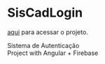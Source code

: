 # SisCadLogin

<a href="https://sistema-cad-login.web.app" target="_blank" rel="noopener noreferrer" onclick="window.open(this.href); return false;">aqui</a> para acessar o projeto.

Sistema de Autenticação 
<br>
Project with Angular + Firebase
